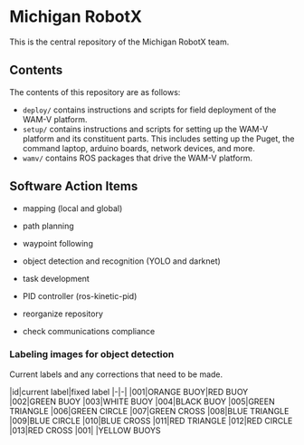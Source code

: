 # Michigan RobotX
This is the central repository of the Michigan RobotX team.

## Contents
The contents of this repository are as follows:
* `deploy/` contains instructions and scripts for field deployment of the WAM-V platform.
* `setup/` contains instructions and scripts for setting up the WAM-V platform and its constituent parts. This includes setting up the Puget, the command laptop, arduino boards, network devices, and more.
* `wamv/` contains ROS packages that drive the WAM-V platform.


## Software Action Items

- mapping (local and global)
- path planning
- waypoint following
- object detection and recognition (YOLO and darknet)
- task development
- PID controller (ros-kinetic-pid)
- reorganize repository


- check communications compliance






### Labeling images for object detection

Current labels and any corrections that need to be made.

|id|current label|fixed label
|-|-|
|001|ORANGE BUOY|RED BUOY
|002|GREEN BUOY
|003|WHITE BUOY
|004|BLACK BUOY
|005|GREEN TRIANGLE
|006|GREEN CIRCLE
|007|GREEN CROSS
|008|BLUE TRIANGLE
|009|BLUE CIRCLE
|010|BLUE CROSS
|011|RED TRIANGLE
|012|RED CIRCLE
|013|RED CROSS
|001|   |YELLOW BUOYS
